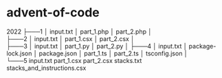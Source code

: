 # advent-of-code

  2022
    ├───1
    │       input.txt
    │       part_1.php
    │       part_2.php
    │       
    ├───2
    │       input.txt
    │       part_1.csx
    │       part_2.csx
    │       
    ├───3
    │       input.txt
    │       part_1.py
    │       part_2.py
    │
    ├───4
    │       input.txt
    │       package-lock.json
    │       package.json
    │       part_1.ts
    │       part_2.ts
    │       tsconfig.json
    │                       
    └───5
            input.txt
            part_1.csx
            part_2.csx
            stacks.txt
            stacks_and_instructions.csx
